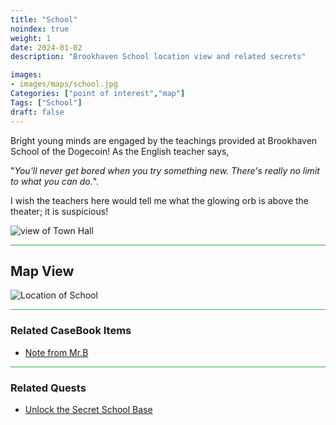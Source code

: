 ```yaml
---
title: "School"
noindex: true
weight: 1
date: 2024-01-02
description: "Brookhaven School location view and related secrets"

images:
- images/maps/school.jpg
Categories: ["point of interest","map"]
Tags: ["School"]
draft: false
--- 
```


Bright young minds are engaged by the teachings provided at Brookhaven School of the Dogecoin! As the English teacher says, 

"_You'll never get bored when you try something new. There's really no limit to what you can do._". 

I wish the teachers here would tell me what the glowing orb is above the theater; it is suspicious!

![view of Town Hall](/images/maps/school.jpg)


<hr style="background-color: #28b44c" size=8>

## Map View

![Location of School](/images/maps/school.png)


<hr style="background-color: #28b44c" size=8>

### Related CaseBook Items

- [Note from Mr.B](/casebook/notes/mrb/#school-base)

<hr style="background-color: #28b44c" size=8>

### Related Quests

- [Unlock the Secret School Base](/lore/quests/school_base)